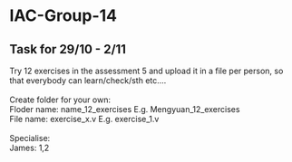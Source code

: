 # IAC-Group-14
## Task for 29/10 - 2/11
Try 12 exercises in the assessment 5 and upload it in a file per person, so that everybody can learn/check/sth etc.... 
\
\
Create folder for your own:
\
Floder name: name_12_exercises   E.g. Mengyuan_12_exercises
\
File name: exercise_x.v    E.g. exercise_1.v
\
\
Specialise: 
\
James: 1,2


